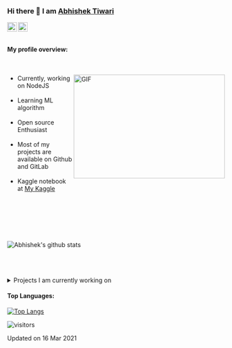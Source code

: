 ### Hi there 👋 I am [Abhishek Tiwari](#)

<a href="https://www.linkedin.com/in/abhishektiwari2024/">
  <img align="left" alt="Abhishek's LinkdeIN" width="22px" src="https://cdn.jsdelivr.net/npm/simple-icons@v3/icons/linkedin.svg" />
</a>
<a href="https://leetcode.com/codegeek07/">
  <img align="left" alt="Abhishek's Leetcode" width="22px" src="https://cdn.jsdelivr.net/npm/simple-icons@v3/icons/leetcode.svg" />
</a>
<br />
<br />

<div>
  <p>

  </p>
</div>


#### My profile overview:
<br>

<div>
  <img align="right" alt="GIF" src="https://giffiles.alphacoders.com/297/2970.gif" width="350" height="240" />
  
  - Currently, working on NodeJS<br><br>
  - Learning ML algorithm <br><br>
  - Open source Enthusiast<br><br>
  - Most of my projects are available on Github and GitLab<br><br>
  - Kaggle notebook at [My Kaggle](#)<br><br>
  
  <br>
  <br>
  <br>
  <br>

</div>
<div>

![Abhishek's github stats](https://github-readme-stats.vercel.app/api?username=AbhishekTiwari07&show_icons=true&theme=radical)

</div>

<br />
<br />
<br />
<details>
<summary>
   Projects I am currently working on
</summary>

<br />

[![ReadMe Card](https://github-readme-stats.vercel.app/api/pin/?username=AbhishekTiwari07&repo=NodeJS_Projects)](https://github.com/AbhishekTiwari07/NodeJS_Projects)
[![ReadMe Card](https://github-readme-stats.vercel.app/api/pin/?username=AbhishekTiwari07&repo=NutriVeal)](https://github.com/AbhishekTiwari07/NutriVeal)
[![ReadMe Card](https://github-readme-stats.vercel.app/api/pin/?username=AbhishekTiwari07&repo=Weather_App)](https://github.com/AbhishekTiwari07/Weather_App)
[![ReadMe Card](https://github-readme-stats.vercel.app/api/pin/?username=AbhishekTiwari07&repo=LeetCode_Problems)](https://github.com/AbhishekTiwari07/LeetCode_Problems)

<br />


![picture](https://raw.githubusercontent.com/saadeghi/saadeghi/master/dino.gif)
</details>

<h4>Top Languages:</h4>

[![Top Langs](https://github-readme-stats.vercel.app/api/top-langs/?username=AbhishekTiwari07&hide=html)](https://github.com/AbhishekTiwari07/github-readme-stats)

![visitors](https://visitor-badge.laobi.icu/badge?page_id=AbhishekTiwari07.AbhishekTiwari07)

<p>Updated on 16 Mar 2021</p>
